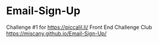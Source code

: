 # Email-Sign-Up
Challenge #1 for https://piccalil.li/ Front End Challenge Club
https://miscany.github.io/Email-Sign-Up/

